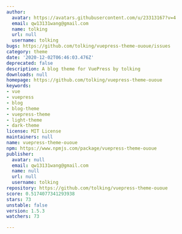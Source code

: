 ```yaml
---
author:
  avatar: https://avatars.githubusercontent.com/u/23313167?v=4
  email: qw13131wang@gmail.com
  name: tolking
  url: null
  username: tolking
bugs: https://github.com/tolking/vuepress-theme-ououe/issues
category: theme
date: '2020-12-02T06:46:03.476Z'
deprecated: false
description: A blog theme for VuePress by tolking
downloads: null
homepage: https://github.com/tolking/vuepress-theme-ououe
keywords:
- vue
- vuepress
- blog
- blog-theme
- vuepress-theme
- light-theme
- dark-theme
license: MIT License
maintainers: null
name: vuepress-theme-ououe
npm: https://www.npmjs.com/package/vuepress-theme-ououe
publisher:
  avatar: null
  email: qw13131wang@gmail.com
  name: null
  url: null
  username: tolking
repository: https://github.com/tolking/vuepress-theme-ououe
score: 0.5174077341293938
stars: 73
unstable: false
version: 1.5.3
watchers: 73

---
```


